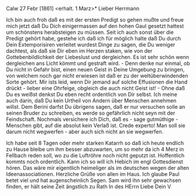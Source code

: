  Calw 27 Febr [1861]
 <erhalt. 1 Marz>*
Lieber Herrmann

Ich bin auch froh daß es mit der ersten Predigt so gehen mußte und freue mich jetzt daß Du Dich einigermassen auf den hohen Gaul gesetzt hattest um schönstens herabsteigen zu müssen. Seit ich auch sonst über die Predigt gehört habe, gestehe ich daß ich für möglich halte daß Du durch Dein Extemporisiren verleitet wurdest Dinge zu sagen, die Du weniger dachtest, als daß sie Dir eben im Herzen staken, wie von der Gottebenbildlichkeit der Liebeslust und dergleichen. Es ist sehr schön wenn dergleichen ans Licht kömmt und gestraft wird. - Denn denke nur einmal, ob Du nicht in Gefahr bist, einen neuen Geist in Deine Umgebung zu bringen, von welchem noch gar nicht erwiesen ist daß er zu der weltüberwindenden Sorte gehört. Mir ists leid, wenn Dir jemand auf solche Effusionen die Hand drückt - lieber eine Ohrfeige, obgleich die auch nicht Geist ist! - Ohne daß Du es weißst denkst Du eben recht ordentlich von Dir selbst. Ich meine auch darin, daß Du kein Urtheil von Andern über Menschen annehmen willst. Dem Berini darfst Du übrigens sagen, daß er nur versuchen solle an seinen Bruder zu schreiben, es werde so gefährlich nicht seyn mit der Feindschaft. Nochmals versichere ich Dich, daß es - sage gutmüthige - Menschen gibt, auf die absolut kein Verlaß ist. Crede experto! Man soll sie darum nicht wegwerfen - aber auch sich nicht an sie wegwerfen.

Ich habe seit 8 Tagen oder mehr starken Katarrh so daß ich heute endlich zu Hause bleibe um ihm besser abzuwarten, um so mehr da ich 4 Merz in Fellbach reden soll, wo zu die Luftröhre noch nicht geputzt ist. Hoffentlich kommts noch ordentlich. Kann ich so will ich Hebich im engl Gottesdienst hören. Das wäre mir eigentlich heimeliger als im deutschen wegen der alten Ideenassociationen. Herzliche Grüße von allen im Haus. Ich glaube Paul betet viel und hat augenscheinlich Segen. Sam wird ihn sehr gewachsen finden, er hält seine Zeit ängstlich zu Rath
 In des HErrn Liebe
 Dein V

